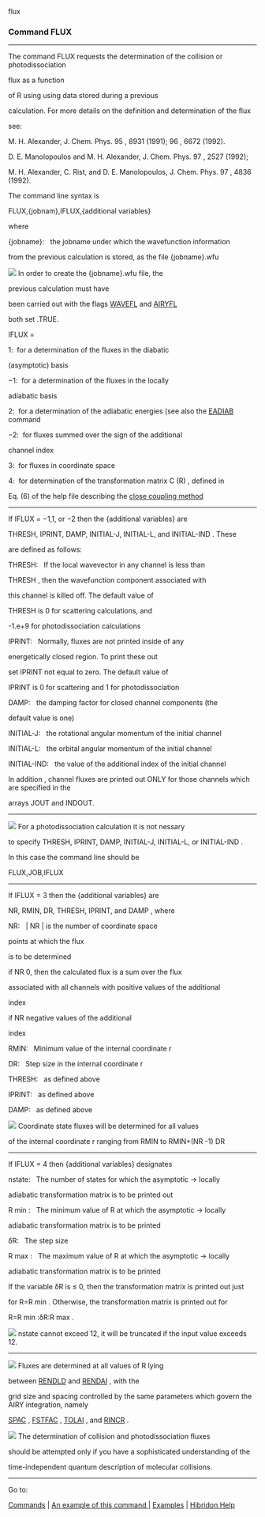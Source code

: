 flux


###   Command FLUX


------------------------------


The command FLUX  requests the determination of the collision or photodissociation

flux as a function

of  R  using using data stored during a previous

calculation.  For more details on the definition and determination of the flux

see:


M. H. Alexander, J. Chem. Phys.  95 , 8931 (1991);  96 , 6672 (1992).

D. E. Manolopoulos and M. H. Alexander, J. Chem. Phys.  97 , 2527 (1992);

M. H. Alexander, C. Rist, and D. E. Manolopoulos, J. Chem. Phys.  97 , 4836 (1992).


The command line syntax is


FLUX,{jobnam},IFLUX,{additional variables}


where

{jobname}:   the jobname under which the wavefunction information

from the previous calculation is stored, as the file  {jobname}.wfu


![](warningsmall.gif)  In order to create the  {jobname}.wfu  file, the

previous calculation must have

been carried out with the flags  [WAVEFL](wavefl.html)   and  [AIRYFL](airyfl.html)

both set .TRUE.


IFLUX =

1:   for a determination of the fluxes in the diabatic

(asymptotic) basis


−1:     for a determination of the fluxes in the locally

adiabatic basis


2:     for a determination of the adiabatic energies (see also the  [EADIAB](eadiab.html)   command


−2:    for fluxes summed over the sign of the additional

channel index


3:     for fluxes in coordinate space


4:     for determination of the transformation matrix  C  (R) , defined in

Eq. (6) of the help file describing the  [close coupling method](closecoupled.html)


------------------------------


If IFLUX = −1,1, or −2 then the  {additional variables}  are


THRESH, IPRINT, DAMP, INITIAL-J, INITIAL-L,  and  INITIAL-IND .  These

are defined as follows:


THRESH:            If the local wavevector in any channel is less than

THRESH , then the wavefunction component associated with

this channel is killed off.  The default value of

THRESH  is 0 for scattering calculations, and

-1.e+9 for photodissociation calculations


IPRINT:             Normally, fluxes are not printed inside of any

energetically closed region.  To print these out

set  IPRINT  not equal to zero.  The default value of

IPRINT  is 0 for scattering and 1 for photodissociation


DAMP:              the damping factor for closed channel components (the

default value is one)


INITIAL-J:         the rotational angular momentum of the initial channel

INITIAL-L:         the orbital angular momentum of the initial channel

INITIAL-IND:       the value of the additional index of the initial channel


In addition , channel fluxes are printed out ONLY for those channels which are specified in the

arrays JOUT and INDOUT.


------------------------------


![](cautionsmall.gif)  For a photodissociation calculation it is not nessary

to specify  THRESH, IPRINT, DAMP, INITIAL-J, INITIAL-L,  or  INITIAL-IND .

In this case the command line should be


FLUX,JOB,IFLUX


------------------------------


If IFLUX = 3 then  the  {additional variables}  are


NR, RMIN, DR, THRESH, IPRINT,  and  DAMP , where


NR:                 |  NR  | is the number of coordinate space

points at which the flux

is to be determined


if  NR    0, then the calculated flux is a sum over the flux

associated with all channels with  positive  values of the additional

index


if  NR   negative  values of the additional

index


RMIN:               Minimum value of the internal coordinate  r


DR:                 Step size in the internal coordinate  r


THRESH:             as defined above


IPRINT:              as defined above


DAMP:                as defined above


![](cautionsmall.gif)  Coordinate state fluxes will be determined for all values

of the  internal coordinate  r  ranging from RMIN to RMIN+(NR -1) DR


------------------------------


If IFLUX = 4 then   {additional variables}  designates


nstate:    The number of states for which the asymptotic → locally

adiabatic transformation matrix is to be printed out


R min :                  The minimum value of  R  at which the asymptotic → locally

adiabatic transformation matrix is to be printed


δR:                  The step size


R max :                  The maximum value of  R  at which the asymptotic → locally

adiabatic transformation matrix is to be printed


If the variable  δR  is ≤ 0, then the transformation matrix is printed out just

for  R=R min  .  Otherwise, the transformation matrix is printed out for

R=R min :δR:R max  .


![](cautionsmall.gif)   nstate  cannot exceed 12, it will be truncated if the input value exceeds 12.


------------------------------


![](warningsmall.gif)  Fluxes are determined at all values of  R  lying

between  [RENDLD](rendld.html)   and  [RENDAI](rendld.html)  , with the

grid size and spacing controlled by the same parameters which govern the AIRY integration, namely

[SPAC](spac.html)  ,  [FSTFAC](fstfac.html)  ,  [TOLAI](tolai.html)  , and  [RINCR](tolai.html)  .


![](warningsmall.gif)  The determination of collision and photodissociation fluxes

should be attempted only if you have a sophisticated understanding of the

time-independent quantum description of molecular collisions.


------------------------------


Go to:


[Commands](commands.html)   |  [An example of this command |](flux.ex.html) [Examples](examples.html)   |  [Hibridon Help](hibhelp.html)
